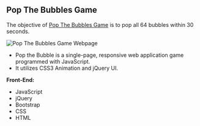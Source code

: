 **Pop The Bubbles Game**
--------------------

The objective of [Pop The Bubbles Game](http://www.bernadetteengleman.com/Apps/Pop-Game-App/pop.html) is to pop all 64 bubbles within 30 seconds.

![Pop The Bubbles Game Webpage](http://www.bernadetteengleman.com/img/portfolio/popthumbnail2.jpg)

 - Pop the Bubble is a single-page, responsive web application game programmed with JavaScript.
 - It utilizes CSS3 Animation and jQuery UI.

**Front-End:**

 - JavaScript
 - jQuery
 - Bootstrap
 - CSS
 - HTML

